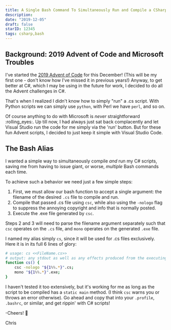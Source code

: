 ```yaml
---
title: A Single Bash Command To Simultaneously Run and Compile a CSharp (.cs) File
description:
date: "2019-12-05"
draft: false
starID: 12345
tags: csharp,bash
---
```


## Background: 2019 Advent of Code and Microsoft Troubles

I've started the [2019 Advent of Code](https://adventofcode.com/) for this December! (This will be my first one - don't know how I've missed it in previous years!) Anyway, to get better at C#, which I may be using in the future for work, I decided to do all the Advent challenges in C#. 

That's when I realized I didn't know how to simply "run" a .cs script. With Python scripts we can simply use `python`, with Perl we have `perl`, and so on. 

Of course anything to do with Microsoft is _never_ straightforward :rolling_eyes:. Up till now, I had always just sat back complacently and let Visual Studio run the code for me simply via the 'run' button. But for these fun Advent scripts, I decided to just keep it simple with Visual Studio Code. 

## The Bash Alias
I wanted a simple way to simultaneously compile _and_ run my C# scripts, saving me from having to issue giant, or worse, _multiple_ Bash commands each time.

To achieve such a behavior we need just a few simple steps:
1. First, we must allow our bash function to accept a single argument: the filename of the desired `.cs` file to compile and run.
2. Compile that passed .cs file using `csc`, while also using the `-nologo` flag to suppress the annoying copyright and info that is normally posted.
3. Execute the .exe file generated by `csc`.

Steps 2 and 3 will need to parse the filename argument separately such that `csc` operates on the `.cs` file, and `mono` operates on the generated `.exe` file. 

I named my alias simply `cs`, since it will be used for .cs files exclusively. Here it is in its full 6 lines of glory:

```bash
# usage: cs <<FileName.cs>>
# output: any stdout as well as any effects produced from the executing the compiled C# script
function cs() {
    csc -nologo "${1%%.*}".cs;
    mono "${1%%.*}".exe;
}
```


I haven't tested it too extensively, but it's working for me as long as the script to be compiled has a `static main` method. (I think `csc` warns you or throws an error otherwise). Go ahead and copy that into your `.profile`, `.bashrc`, or similar, and get rippin' with C# scripts!

-Cheers! 🍺

Chris
